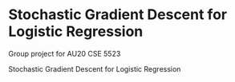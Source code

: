 # Stochastic Gradient Descent for Logistic Regression
Group project for AU20 CSE 5523


Stochastic Gradient Descent for Logistic Regression
